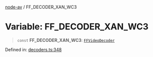 [node-av](../globals.md) / FF\_DECODER\_XAN\_WC3

# Variable: FF\_DECODER\_XAN\_WC3

> `const` **FF\_DECODER\_XAN\_WC3**: [`FFVideoDecoder`](../type-aliases/FFVideoDecoder.md)

Defined in: [decoders.ts:348](https://github.com/seydx/av/blob/f8631fc881b394300b1479f511d55cf1c370a87f/src/constants/decoders.ts#L348)
